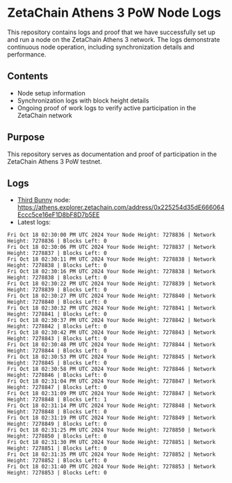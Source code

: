 # ZetaChain Athens 3 PoW Node Logs
This repository contains logs and proof that we have successfully set up and run a node on the ZetaChain Athens 3 network. The logs demonstrate continuous node operation, including synchronization details and performance.

## Contents
- Node setup information
- Synchronization logs with block height details
- Ongoing proof of work logs to verify active participation in the ZetaChain network

## Purpose
This repository serves as documentation and proof of participation in the ZetaChain Athens 3 PoW testnet.

## Logs

- [Third Bunny](https://thirdbunny.xyz/) node: https://athens.explorer.zetachain.com/address/0x225254d35dE666064Eccc5ce16eF1D8bF8D7b5EE
- Latest logs:
```
Fri Oct 18 02:30:00 PM UTC 2024 Your Node Height: 7278836 | Network Height: 7278836 | Blocks Left: 0
Fri Oct 18 02:30:06 PM UTC 2024 Your Node Height: 7278837 | Network Height: 7278837 | Blocks Left: 0
Fri Oct 18 02:30:11 PM UTC 2024 Your Node Height: 7278838 | Network Height: 7278838 | Blocks Left: 0
Fri Oct 18 02:30:16 PM UTC 2024 Your Node Height: 7278838 | Network Height: 7278838 | Blocks Left: 0
Fri Oct 18 02:30:22 PM UTC 2024 Your Node Height: 7278839 | Network Height: 7278839 | Blocks Left: 0
Fri Oct 18 02:30:27 PM UTC 2024 Your Node Height: 7278840 | Network Height: 7278840 | Blocks Left: 0
Fri Oct 18 02:30:32 PM UTC 2024 Your Node Height: 7278841 | Network Height: 7278841 | Blocks Left: 0
Fri Oct 18 02:30:37 PM UTC 2024 Your Node Height: 7278842 | Network Height: 7278842 | Blocks Left: 0
Fri Oct 18 02:30:42 PM UTC 2024 Your Node Height: 7278843 | Network Height: 7278843 | Blocks Left: 0
Fri Oct 18 02:30:48 PM UTC 2024 Your Node Height: 7278844 | Network Height: 7278844 | Blocks Left: 0
Fri Oct 18 02:30:53 PM UTC 2024 Your Node Height: 7278845 | Network Height: 7278845 | Blocks Left: 0
Fri Oct 18 02:30:58 PM UTC 2024 Your Node Height: 7278846 | Network Height: 7278846 | Blocks Left: 0
Fri Oct 18 02:31:04 PM UTC 2024 Your Node Height: 7278847 | Network Height: 7278847 | Blocks Left: 0
Fri Oct 18 02:31:09 PM UTC 2024 Your Node Height: 7278847 | Network Height: 7278848 | Blocks Left: 1
Fri Oct 18 02:31:14 PM UTC 2024 Your Node Height: 7278848 | Network Height: 7278848 | Blocks Left: 0
Fri Oct 18 02:31:19 PM UTC 2024 Your Node Height: 7278849 | Network Height: 7278849 | Blocks Left: 0
Fri Oct 18 02:31:25 PM UTC 2024 Your Node Height: 7278850 | Network Height: 7278850 | Blocks Left: 0
Fri Oct 18 02:31:30 PM UTC 2024 Your Node Height: 7278851 | Network Height: 7278851 | Blocks Left: 0
Fri Oct 18 02:31:35 PM UTC 2024 Your Node Height: 7278852 | Network Height: 7278852 | Blocks Left: 0
Fri Oct 18 02:31:40 PM UTC 2024 Your Node Height: 7278853 | Network Height: 7278853 | Blocks Left: 0
```
